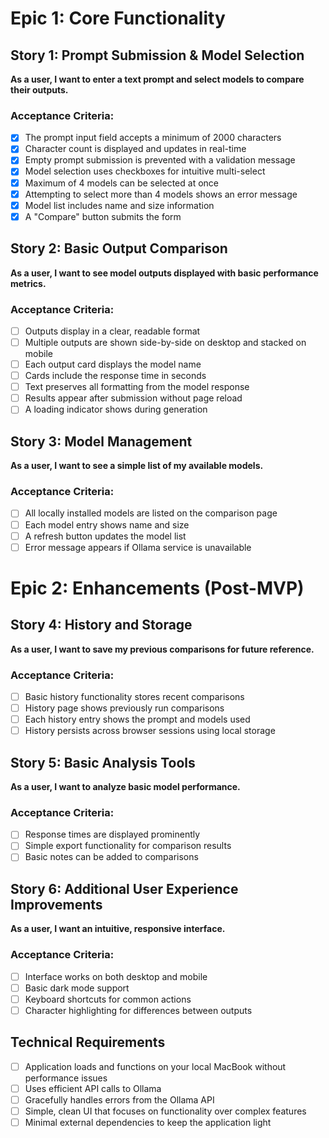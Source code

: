 # Epic 1: Core Functionality

## Story 1: Prompt Submission & Model Selection
**As a user, I want to enter a text prompt and select models to compare their outputs.**

### Acceptance Criteria:
- [x] The prompt input field accepts a minimum of 2000 characters
- [x] Character count is displayed and updates in real-time
- [x] Empty prompt submission is prevented with a validation message
- [x] Model selection uses checkboxes for intuitive multi-select
- [x] Maximum of 4 models can be selected at once
- [x] Attempting to select more than 4 models shows an error message
- [x] Model list includes name and size information
- [x] A "Compare" button submits the form

## Story 2: Basic Output Comparison
**As a user, I want to see model outputs displayed with basic performance metrics.**

### Acceptance Criteria:
- [ ] Outputs display in a clear, readable format
- [ ] Multiple outputs are shown side-by-side on desktop and stacked on mobile
- [ ] Each output card displays the model name
- [ ] Cards include the response time in seconds
- [ ] Text preserves all formatting from the model response
- [ ] Results appear after submission without page reload
- [ ] A loading indicator shows during generation

## Story 3: Model Management
**As a user, I want to see a simple list of my available models.**

### Acceptance Criteria:
- [ ] All locally installed models are listed on the comparison page
- [ ] Each model entry shows name and size
- [ ] A refresh button updates the model list
- [ ] Error message appears if Ollama service is unavailable

# Epic 2: Enhancements (Post-MVP)

## Story 4: History and Storage
**As a user, I want to save my previous comparisons for future reference.**

### Acceptance Criteria:
- [ ] Basic history functionality stores recent comparisons
- [ ] History page shows previously run comparisons
- [ ] Each history entry shows the prompt and models used
- [ ] History persists across browser sessions using local storage

## Story 5: Basic Analysis Tools
**As a user, I want to analyze basic model performance.**

### Acceptance Criteria:
- [ ] Response times are displayed prominently
- [ ] Simple export functionality for comparison results
- [ ] Basic notes can be added to comparisons

## Story 6: Additional User Experience Improvements
**As a user, I want an intuitive, responsive interface.**

### Acceptance Criteria:
- [ ] Interface works on both desktop and mobile
- [ ] Basic dark mode support
- [ ] Keyboard shortcuts for common actions
- [ ] Character highlighting for differences between outputs

## Technical Requirements

- [ ] Application loads and functions on your local MacBook without performance issues
- [ ] Uses efficient API calls to Ollama
- [ ] Gracefully handles errors from the Ollama API
- [ ] Simple, clean UI that focuses on functionality over complex features
- [ ] Minimal external dependencies to keep the application light

